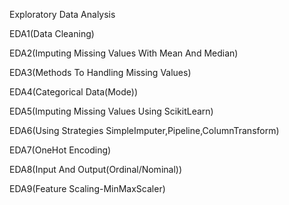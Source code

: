 Exploratory Data Analysis

EDA1(Data Cleaning)

EDA2(Imputing Missing Values With Mean And Median)

EDA3(Methods To Handling Missing Values)

EDA4(Categorical Data(Mode))

EDA5(Imputing Missing Values Using ScikitLearn)

EDA6(Using Strategies SimpleImputer,Pipeline,ColumnTransform)

EDA7(OneHot Encoding)

EDA8(Input And Output(Ordinal/Nominal))

EDA9(Feature Scaling-MinMaxScaler)
